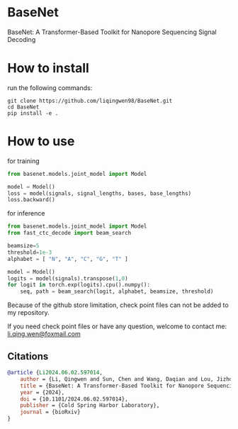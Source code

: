 # BaseNet
BaseNet: A Transformer-Based Toolkit for Nanopore Sequencing Signal Decoding

# How to install
run the following commands:  
```
git clone https://github.com/liqingwen98/BaseNet.git
cd BaseNet
pip install -e .
```

# How to use
for training
```python
from basenet.models.joint_model import Model

model = Model()
loss = model(signals, signal_lengths, bases, base_lengths)
loss.backward()
```

for inference
```python
from basenet.models.joint_model import Model
from fast_ctc_decode import beam_search

beamsize=5
threshold=1e-3
alphabet = [ "N", "A", "C", "G", "T" ]

model = Model()
logits = model(signals).transpose(1,0)
for logit in torch.exp(logits).cpu().numpy():
    seq, path = beam_search(logit, alphabet, beamsize, threshold)
```

Because of the github store limitation, check point files can not be added to my repository. 

If you need check point files or have any question, welcome to contact me: li.qing.wen@foxmail.com

## Citations
``` bibtex
@article {Li2024.06.02.597014,
	author = {Li, Qingwen and Sun, Chen and Wang, Daqian and Lou, Jizhong},
	title = {BaseNet: A Transformer-Based Toolkit for Nanopore Sequencing Signal Decoding},
	year = {2024},
	doi = {10.1101/2024.06.02.597014},
	publisher = {Cold Spring Harbor Laboratory},
	journal = {bioRxiv}
}
```
